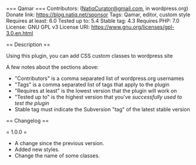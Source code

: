 === Qamar ===
Contributors: (NatiqCurator@gmail.com, in wordpress.org)
Donate link: https://blog.natiq.net/sponsor
Tags: Qamar, editor, custom style
Requires at least: 6.0
Tested up to: 5.4
Stable tag: 4.3
Requires PHP: 7.0
License: GNU GPL v3
License URI: https://www.gnu.org/licenses/gpl-3.0.en.html

== Description ==

Using this plugin, you can add CSS custom classes to wordpress site

A few notes about the sections above:

* "Contributors" is a comma separated list of wordpress.org usernames
* "Tags" is a comma separated list of tags that apply to the plugin
* "Requires at least" is the lowest version that the plugin will work on
* "Tested up to" is the highest version that you've *successfully used to test the plugin*
* Stable tag must indicate the Subversion "tag" of the latest stable version

== Changelog ==

= 1.0.0 =
* A change since the previous version.
* Added new styles.
* Change the name of some classes.


